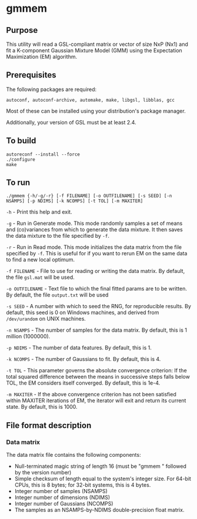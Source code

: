 # gmmem

## Purpose
This utility will read a GSL-compliant matrix or vector of size NxP (Nx1) and fit a K-component Gaussian Mixture Model (GMM) using the Expectation Maximization (EM) algorithm.

## Prerequisites
The following packages are required:

    autoconf, autoconf-archive, automake, make, libgsl, libblas, gcc

Most of these can be installed using your distribution's package manager.

Additionally, your version of GSL must be at least 2.4.

## To build
    autoreconf --install --force
    ./configure
    make

## To run
    ./gmmem {-h/-g/-r} [-f FILENAME] [-o OUTFILENAME] [-s SEED] [-n NSAMPS] [-p NDIMS] [-k NCOMPS] [-t TOL] [-m MAXITER]

`-h` - Print this help and exit.

`-g` - Run in Generate mode.  This mode randomly samples a set of means and (co)variances from which to generate the data mixture.  It then saves the data mixture to the file specified by `-f`.

`-r` - Run in Read mode.  This mode initializes the data matrix from the file specified by `-f`.  This is useful for if you want to rerun EM on the same data to find a new local optimum.

`-f FILENAME` - File to use for reading or writing the data matrix.  By default, the file `gsl.mat` will be used.

`-o OUTFILENAME` - Text file to which the final fitted params are to be written.  By default, the file `output.txt` will be used

`-s SEED` - A number with which to seed the RNG, for reproducible results.  By default, this seed is 0 on Windows machines, and derived from `/dev/urandom` on UNIX machines.

`-n NSAMPS` - The number of samples for the data matrix.  By default, this is 1 million (1000000).

`-p NDIMS` - The number of data features.  By default, this is 1.

`-k NCOMPS` - The number of Gaussians to fit.  By default, this is 4.

`-t TOL` - This parameter governs the absolute convergence criterion: If the total squared difference between the means in successive steps falls below TOL, the EM considers itself converged.  By default, this is 1e-4.

`-m MAXITER` - If the above convergence criterion has not been satisfied within MAXITER iterations of EM, the iterator will exit and return its current state.  By default, this is 1000.

## File format description

### Data matrix
The data matrix file contains the following components:

- Null-terminated magic string of length 16 (must be "gmmem " followed by the version number)
- Simple checksum of length equal to the system's integer size.  For 64-bit CPUs, this is 8 bytes; for 32-bit systems, this is 4 bytes.
- Integer number of samples (NSAMPS)
- Integer number of dimensions (NDIMS)
- Integer number of Gaussians (NCOMPS)
- The samples as an NSAMPS-by-NDIMS double-precision float matrix.

